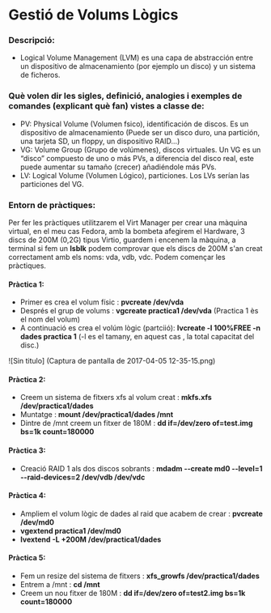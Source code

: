 # Gestió de Volums Lògics
### Descripció:   
  -  Logical Volume Management (LVM) es una capa de abstracción entre un dispositivo de almacenamiento (por ejemplo un disco)
  y un sistema de ficheros.  

### Què volen dir les sigles, definició, analogies i exemples de comandes (explicant què fan) vistes a classe de:  
  - PV: Physical Volume (Volumen fsico), identificación de discos. Es un dispositivo de almacenamiento 
  (Puede ser un disco duro, una partición, una tarjeta SD, un floppy, un dispositivo RAID...)
  - VG: Volume Group (Grupo de volúmenes), discos virtuales. Un VG es un “disco” compuesto de uno o más PVs, a diferencia 
  del disco real, este puede aumentar su tamaño (crecer) añadiéndole más PVs.
  - LV: Logical Volume (Volumen Lógico), particiones. Los LVs serían las particiones del VG.
  
### Entorn de pràctiques: 
Per fer les pràctiques utilitzarem el Virt Manager per crear una màquina virtual, en el meu cas Fedora, amb la bombeta afegirem el Hardware, 3 discs de 200M (0,2G) tipus Virtio, guardem i encenem la màquina, a terminal si fem un **lsblk** podem comprovar que els discs de 200M s'an creat correctament amb els noms: vda, vdb, vdc. Podem començar les pràctiques.  

#### Pràctica 1:  
- Primer es crea el volum físic : **pvcreate /dev/vda**
- Després el grup de volums : **vgcreate practica1 /dev/vda** (Practica 1 ès el nom del volum)
- A continuació es crea el volúm lògic (partciió): **lvcreate -l 100%FREE -n dades practica 1** (-l es el tamany, en aquest cas , la total capacitat del disc.)

![Sin titulo] (Captura de pantalla de 2017-04-05 12-35-15.png)

#### Pràctica 2:  
- Creem un sistema de fitxers xfs al volum creat : **mkfs.xfs /dev/practica1/dades**
- Muntatge : **mount /dev/practica1/dades  /mnt**
- Dintre de /mnt creem un fitxer de 180M : **dd if=/dev/zero of=test.img bs=1k count=180000**
#### Pràctica 3:   
- Creació RAID 1 als dos discos sobrants : **mdadm --create md0 --level=1 --raid-devices=2 /dev/vdb /dev/vdc**
#### Pràctica 4:  
- Ampliem el volum lògic de dades al raid que acabem de crear : **pvcreate /dev/md0**
- **vgextend practica1 /dev/md0**
- **lvextend -L +200M /dev/practica1/dades**
#### Pràctica 5:  
- Fem un resize del sistema de fitxers : **xfs_growfs /dev/practica1/dades**
- Entrem a /mnt : **cd /mnt**
- Creem un nou fitxer de 180M : **dd if=/dev/zero of=test2.img bs=1k count=180000**


